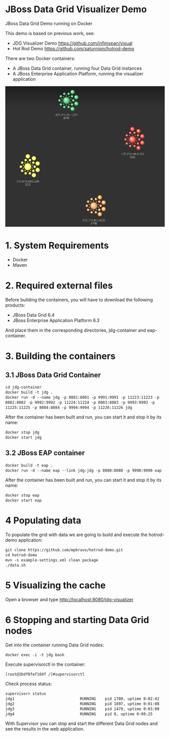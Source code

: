 JBoss Data Grid Visualizer Demo
===============================
JBoss Data Grid Demo running on Docker

This demo is based on previous work, see:
 * JDG Visualizer Demo <https://github.com/infinispan/visual>
 * Hot Rod Demo <https://github.com/saturnism/hotrod-demo>

There are two Docker containers:
 * A JBoss Data Grid container, running four Data Grid instances
 * A JBoss Enterprise Application Platform, running the visualizer application

![](images/pelotitas.png?raw=true)


# 1. System Requirements
 * Docker
 * Maven

# 2. Required external files
Before building the containers, you will have to download the following products:
 * JBoss Data Grid 6.4
 * JBoss Enterprise Application Platform 6.3

And place them in the corresponding directories, jdg-container and eap-container.

# 3. Building the containers

## 3.1 JBoss Data Grid Container
	cd jdg-container
	docker build -t jdg .
	docker run -d --name jdg -p 8081:8081 -p 9991:9991 -p 11223:11223 -p 8082:8082 -p 9992:9992 -p 11224:11224 -p 8083:8083 -p 9993:9993 -p 11225:11225 -p 8084:8084 -p 9994:9994 -p 11226:11226 jdg

After the container has been built and run, you can start it and stop it by its name:

	docker stop jdg
	docker start jdg

## 3.2 JBoss EAP container
	docker build -t eap .
	docker run -d --name eap --link jdg:jdg -p 8080:8080 -p 9990:9990 eap

After the container has been built and run, you can start it and stop it by its name:

	docker stop eap
	docker start eap

# 4 Populating data

To populate the grid with data we are going to build and execute the hotrod-demo application:

	git clone https://github.com/mpbravo/hotrod-demo.git
	cd hotrod-demo
	mvn -s example-settings.xml clean package
	./data.sh

# 5 Visualizing the cache

Open a browser and type <http://localhost:8080/jdg-visualizer>

# 6 Stopping and starting Data Grid nodes

Get into the container running Data Grid nodes:

	docker exec -i -t jdg bash

Execute supervisorctl in the container:

	[root@1bdf8fef169f /]#supervisorctl

Check process status:

	supervisor> status
	jdg1                             RUNNING    pid 1700, uptime 0:02:42
	jdg2                             RUNNING    pid 1897, uptime 0:01:08
	jdg3                             RUNNING    pid 1479, uptime 0:03:00
	jdg4                             RUNNING    pid 8, uptime 0:08:25

With Supervisor you can stop and start the different Data Grid nodes and see the results in the web application.
